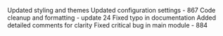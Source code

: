 
Updated styling and themes
Updated configuration settings - 867
Code cleanup and formatting - update 24
Fixed typo in documentation
Added detailed comments for clarity
Fixed critical bug in main module - 884
